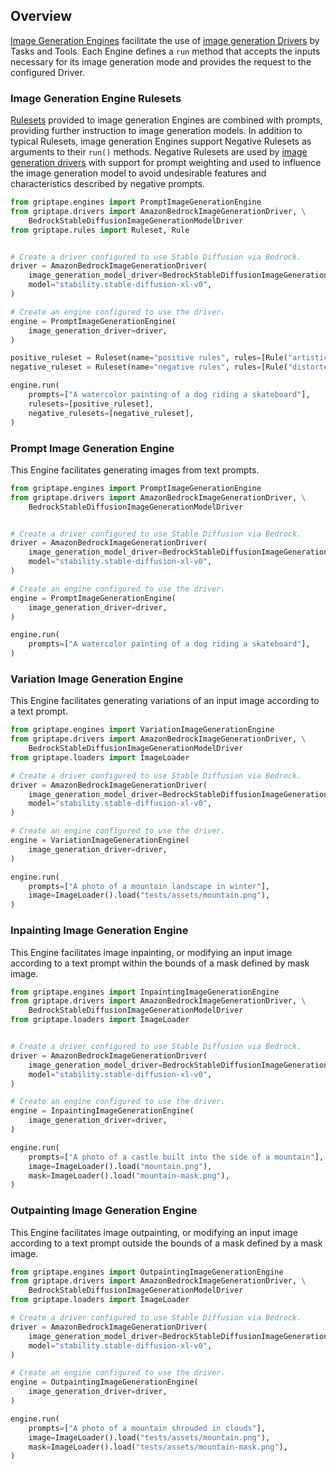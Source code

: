 ## Overview

[Image Generation Engines](../../reference/griptape/engines/image/index.md) facilitate the use of [image generation Drivers](../structures/image-generation-drivers.md) by Tasks and Tools. Each Engine defines a `run` method that accepts the inputs necessary for its image generation mode and provides the request to the configured Driver.

### Image Generation Engine Rulesets

[Rulesets](../structures/rulesets.md) provided to image generation Engines are combined with prompts, providing further instruction to image generation models. In addition to typical Rulesets, image generation Engines support Negative Rulesets as arguments to their `run()` methods. Negative Rulesets are used by [image generation drivers](../structures/image-generation-drivers.md) with support for prompt weighting and used to influence the image generation model to avoid undesirable features and characteristics described by negative prompts.

```python
from griptape.engines import PromptImageGenerationEngine
from griptape.drivers import AmazonBedrockImageGenerationDriver, \
    BedrockStableDiffusionImageGenerationModelDriver
from griptape.rules import Ruleset, Rule


# Create a driver configured to use Stable Diffusion via Bedrock.
driver = AmazonBedrockImageGenerationDriver(
    image_generation_model_driver=BedrockStableDiffusionImageGenerationModelDriver(),
    model="stability.stable-diffusion-xl-v0",
)

# Create an engine configured to use the driver.
engine = PromptImageGenerationEngine(
    image_generation_driver=driver,
)

positive_ruleset = Ruleset(name="positive rules", rules=[Rule("artistic")])
negative_ruleset = Ruleset(name="negative rules", rules=[Rule("distorted"), Rule("blurry")])

engine.run(
    prompts=["A watercolor painting of a dog riding a skateboard"],
    rulesets=[positive_ruleset],
    negative_rulesets=[negative_ruleset],
)
```

### Prompt Image Generation Engine 

This Engine facilitates generating images from text prompts.

```python
from griptape.engines import PromptImageGenerationEngine
from griptape.drivers import AmazonBedrockImageGenerationDriver, \
    BedrockStableDiffusionImageGenerationModelDriver


# Create a driver configured to use Stable Diffusion via Bedrock.
driver = AmazonBedrockImageGenerationDriver(
    image_generation_model_driver=BedrockStableDiffusionImageGenerationModelDriver(),
    model="stability.stable-diffusion-xl-v0",
)

# Create an engine configured to use the driver.
engine = PromptImageGenerationEngine(
    image_generation_driver=driver,
)

engine.run(
    prompts=["A watercolor painting of a dog riding a skateboard"],
)
```

### Variation Image Generation Engine 

This Engine facilitates generating variations of an input image according to a text prompt.

```python
from griptape.engines import VariationImageGenerationEngine
from griptape.drivers import AmazonBedrockImageGenerationDriver, \
    BedrockStableDiffusionImageGenerationModelDriver
from griptape.loaders import ImageLoader

# Create a driver configured to use Stable Diffusion via Bedrock.
driver = AmazonBedrockImageGenerationDriver(
    image_generation_model_driver=BedrockStableDiffusionImageGenerationModelDriver(),
    model="stability.stable-diffusion-xl-v0",
)

# Create an engine configured to use the driver.
engine = VariationImageGenerationEngine(
    image_generation_driver=driver,
)

engine.run(
    prompts=["A photo of a mountain landscape in winter"],
    image=ImageLoader().load("tests/assets/mountain.png"),
)
```

### Inpainting Image Generation Engine

This Engine facilitates image inpainting, or modifying an input image according to a text prompt within the bounds of a mask defined by mask image.

```python
from griptape.engines import InpaintingImageGenerationEngine
from griptape.drivers import AmazonBedrockImageGenerationDriver, \
    BedrockStableDiffusionImageGenerationModelDriver
from griptape.loaders import ImageLoader


# Create a driver configured to use Stable Diffusion via Bedrock.
driver = AmazonBedrockImageGenerationDriver(
    image_generation_model_driver=BedrockStableDiffusionImageGenerationModelDriver(),
    model="stability.stable-diffusion-xl-v0",
)

# Create an engine configured to use the driver.
engine = InpaintingImageGenerationEngine(
    image_generation_driver=driver,
)

engine.run(
    prompts=["A photo of a castle built into the side of a mountain"],
    image=ImageLoader().load("mountain.png"),
    mask=ImageLoader().load("mountain-mask.png"),
)
```

### Outpainting Image Generation Engine

This Engine facilitates image outpainting, or modifying an input image according to a text prompt outside the bounds of a mask defined by a mask image.

```python
from griptape.engines import OutpaintingImageGenerationEngine
from griptape.drivers import AmazonBedrockImageGenerationDriver, \
    BedrockStableDiffusionImageGenerationModelDriver
from griptape.loaders import ImageLoader

# Create a driver configured to use Stable Diffusion via Bedrock.
driver = AmazonBedrockImageGenerationDriver(
    image_generation_model_driver=BedrockStableDiffusionImageGenerationModelDriver(),
    model="stability.stable-diffusion-xl-v0",
)

# Create an engine configured to use the driver.
engine = OutpaintingImageGenerationEngine(
    image_generation_driver=driver,
)

engine.run(
    prompts=["A photo of a mountain shrouded in clouds"],
    image=ImageLoader().load("tests/assets/mountain.png"),
    mask=ImageLoader().load("tests/assets/mountain-mask.png"),
)
```
